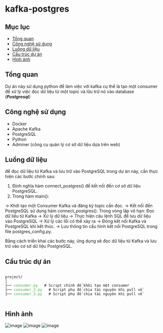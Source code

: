 # kafka-postgres

## Mục lục 
- [Tổng quan](#tổng-quan)
- [Công nghệ sử dụng](#công-nghệ-sử-dụng)
- [Luồng dữ liệu](#luồng-dữ-liệu)
- [Cấu trúc dự án](#cấu-trúc-dự-án)
- [Hình ảnh](#hình-ảnh)

## Tổng quan
Dự án này sử dụng python để làm việc với kafka cụ thể là tạo một consumer để xử lý việc đọc dữ liệu từ một topic và lữu trữ nó vào database (***Postgresql***)

## Công nghệ sử dụng
+ Docker
+ Apache Kafka
+ PostgreSQL
+ Python
+ Adminer (công cụ quản lý cơ sở dữ liệu dựa trên web)

## Luồng dữ liệu
để đọc dữ liệu từ Kafka và lưu trữ vào PostgreSQL trong dự án này, cần thực hiện các bước chính sau:

1. Định nghĩa hàm connect_postgres() để kết nối đến cơ sở dữ liệu PostgreSQL.
2. Trong hàm main():

  -> Khởi tạo một Consumer Kafka và đăng ký topic cần đọc.
  -> Kết nối đến PostgreSQL sử dụng hàm connect_postgres().
  Trong vòng lặp vô hạn:
  Đọc dữ liệu từ Kafka -> Xử lý dữ liệu -> Thực hiện câu lệnh SQL để lưu dữ liệu vào PostgreSQL -> Xử lý các lỗi có thể xảy ra
  -> Đóng kết nối Kafka và PostgreSQL khi kết thúc.
  -> Lưu thông tin cấu hình kết nối PostgreSQL trong file postgres_config.py.

Bằng cách triển khai các bước này, ứng dụng sẽ đọc dữ liệu từ Kafka và lưu trữ vào cơ sở dữ liệu PostgreSQL.
## Cấu trúc dự án
<pre>
<code>
project/
│
├── <span style="color: #4CAF50;">consumer.py</span>   # Script chính để khởi tạo một consumer
├── <span style="color: #4CAF50;">consumer_2.py</span>   # Script phụ để chia tài nguyên khi pull về 
├── <span style="color: #4CAF50;">consumer_3.py</span>   # Script phụ để chia tài nguyên khi pull về 
</code>
</pre>
  
## Hình ảnh
![image](https://github.com/user-attachments/assets/4004c0bd-3c2a-47db-9c2a-be0cf30e9e82)
![image](https://github.com/user-attachments/assets/e13f0bf0-a9e9-4310-9068-47f8e150d973)
![image](https://github.com/user-attachments/assets/5a202ddb-2f3c-4049-9877-a737ce5e9938)


